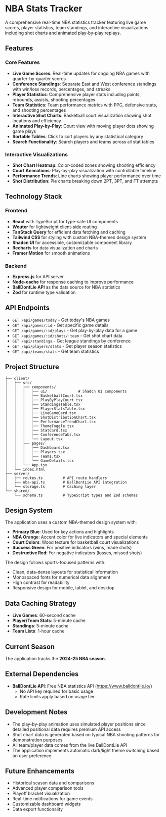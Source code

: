 # NBA Stats Tracker

A comprehensive real-time NBA statistics tracker featuring live game scores, player statistics, team standings, and interactive visualizations including shot charts and animated play-by-play replays.

## Features

### Core Features
- **Live Game Scores**: Real-time updates for ongoing NBA games with quarter-by-quarter scores
- **Conference Standings**: Separate East and West conference standings with win/loss records, percentages, and streaks
- **Player Statistics**: Comprehensive player stats including points, rebounds, assists, shooting percentages
- **Team Statistics**: Team performance metrics with PPG, defensive stats, and shooting percentages
- **Interactive Shot Charts**: Basketball court visualization showing shot locations and efficiency
- **Animated Play-by-Play**: Court view with moving player dots showing game plays
- **Sortable Tables**: Click to sort players by any statistical category
- **Search Functionality**: Search players and teams across all stat tables

### Interactive Visualizations
- **Shot Chart Heatmap**: Color-coded zones showing shooting efficiency
- **Court Animations**: Play-by-play visualization with controllable timeline
- **Performance Trends**: Line charts showing player performance over time
- **Shot Distribution**: Pie charts breaking down 2PT, 3PT, and FT attempts

## Technology Stack

### Frontend
- **React** with TypeScript for type-safe UI components
- **Wouter** for lightweight client-side routing
- **TanStack Query** for efficient data fetching and caching
- **Tailwind CSS** for styling with custom NBA-themed design system
- **Shadcn UI** for accessible, customizable component library
- **Recharts** for data visualization and charts
- **Framer Motion** for smooth animations

### Backend
- **Express.js** for API server
- **Node-cache** for response caching to improve performance
- **BallDontLie API** as the data source for NBA statistics
- **Zod** for runtime type validation

## API Endpoints

- `GET /api/games/today` - Get today's NBA games
- `GET /api/games/:id` - Get specific game details
- `GET /api/games/:id/plays` - Get play-by-play data for a game
- `GET /api/games/:id/shots/:team` - Get shot chart data
- `GET /api/standings` - Get league standings by conference
- `GET /api/players/stats` - Get player season statistics
- `GET /api/teams/stats` - Get team statistics

## Project Structure

```
├── client/
│   ├── src/
│   │   ├── components/
│   │   │   ├── ui/              # Shadcn UI components
│   │   │   ├── BasketballCourt.tsx
│   │   │   ├── PlayByPlayCourt.tsx
│   │   │   ├── StandingsTable.tsx
│   │   │   ├── PlayerStatsTable.tsx
│   │   │   ├── LiveGameCard.tsx
│   │   │   ├── ShotDistributionChart.tsx
│   │   │   ├── PerformanceTrendChart.tsx
│   │   │   ├── ThemeToggle.tsx
│   │   │   ├── StatCard.tsx
│   │   │   ├── ConferenceTabs.tsx
│   │   │   └── Layout.tsx
│   │   ├── pages/
│   │   │   ├── Dashboard.tsx
│   │   │   ├── Players.tsx
│   │   │   ├── Teams.tsx
│   │   │   └── GameDetails.tsx
│   │   └── App.tsx
│   └── index.html
├── server/
│   ├── routes.ts         # API route handlers
│   ├── nba-api.ts        # BallDontLie API integration
│   └── storage.ts        # Caching layer
└── shared/
    └── schema.ts         # TypeScript types and Zod schemas
```

## Design System

The application uses a custom NBA-themed design system with:
- **Primary Blue**: Used for key actions and highlights
- **NBA Orange**: Accent color for live indicators and special elements
- **Court Colors**: Wood texture for basketball court visualizations
- **Success Green**: For positive indicators (wins, made shots)
- **Destructive Red**: For negative indicators (losses, missed shots)

The design follows sports-focused patterns with:
- Clean, data-dense layouts for statistical information
- Monospaced fonts for numerical data alignment
- High contrast for readability
- Responsive design for mobile, tablet, and desktop

## Data Caching Strategy

- **Live Games**: 60-second cache
- **Player/Team Stats**: 5-minute cache
- **Standings**: 5-minute cache
- **Team Lists**: 1-hour cache

## Current Season

The application tracks the **2024-25 NBA season**.

## External Dependencies

- **BallDontLie API**: Free NBA statistics API (https://www.balldontlie.io/)
  - No API key required for basic usage
  - Rate limits apply based on usage tier
  
## Development Notes

- The play-by-play animation uses simulated player positions since detailed positional data requires premium API access
- Shot chart data is generated based on typical NBA shooting patterns for demonstration purposes
- All team/player data comes from the live BallDontLie API
- The application implements automatic dark/light theme switching based on user preference

## Future Enhancements

- Historical season data and comparisons
- Advanced player comparison tools
- Playoff bracket visualization
- Real-time notifications for game events
- Customizable dashboard widgets
- Data export functionality
